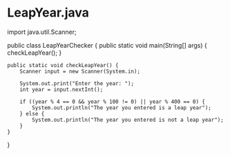 # LeapYear.java
import java.util.Scanner;

public class LeapYearChecker {
    public static void main(String[] args) {
        checkLeapYear();
    }

    public static void checkLeapYear() {
        Scanner input = new Scanner(System.in);

        System.out.print("Enter the year: ");
        int year = input.nextInt();

        if ((year % 4 == 0 && year % 100 != 0) || year % 400 == 0) {
            System.out.println("The year you entered is a leap year");
        } else {
            System.out.println("The year you entered is not a leap year");
        }
    }
}
